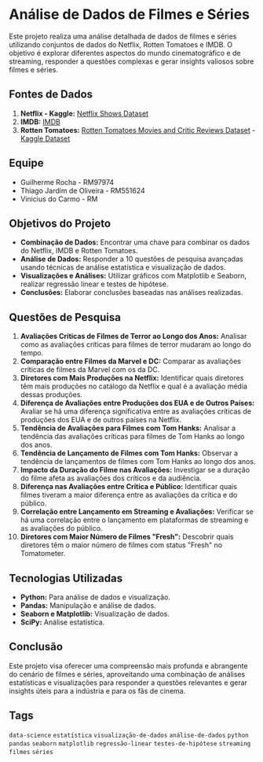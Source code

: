 # Análise de Dados de Filmes e Séries

Este projeto realiza uma análise detalhada de dados de filmes e séries utilizando conjuntos de dados do Netflix, Rotten Tomatoes e IMDB. O objetivo é explorar diferentes aspectos do mundo cinematográfico e de streaming, responder a questões complexas e gerar insights valiosos sobre filmes e séries.

## Fontes de Dados

1. **Netflix - Kaggle:** [Netflix Shows Dataset](https://www.kaggle.com/datasets/shivamb/netflix-shows)
2. **IMDB:** [IMDB](https://www.imdb.com/)
3. **Rotten Tomatoes:** [Rotten Tomatoes Movies and Critic Reviews Dataset](https://www.rottentomatoes.com) - [Kaggle Dataset](https://www.kaggle.com/datasets/stefanoleone992/rotten-tomatoes-movies-and-critic-reviews-dataset/data)

## Equipe

- Guilherme Rocha - RM97974
- Thiago Jardim de Oliveira - RM551624
- Vinicius do Carmo - RM

## Objetivos do Projeto

- **Combinação de Dados:** Encontrar uma chave para combinar os dados do Netflix, IMDB e Rotten Tomatoes.
- **Análise de Dados:** Responder a 10 questões de pesquisa avançadas usando técnicas de análise estatística e visualização de dados.
- **Visualizações e Análises:** Utilizar gráficos com Matplotlib e Seaborn, realizar regressão linear e testes de hipótese.
- **Conclusões:** Elaborar conclusões baseadas nas análises realizadas.

## Questões de Pesquisa

1. **Avaliações Críticas de Filmes de Terror ao Longo dos Anos:** Analisar como as avaliações críticas para filmes de terror mudaram ao longo do tempo.
2. **Comparação entre Filmes da Marvel e DC:** Comparar as avaliações críticas de filmes da Marvel com os da DC.
3. **Diretores com Mais Produções na Netflix:** Identificar quais diretores têm mais produções no catálogo da Netflix e qual é a avaliação média dessas produções.
4. **Diferença de Avaliações entre Produções dos EUA e de Outros Países:** Avaliar se há uma diferença significativa entre as avaliações críticas de produções dos EUA e de outros países na Netflix.
5. **Tendência de Avaliações para Filmes com Tom Hanks:** Analisar a tendência das avaliações críticas para filmes de Tom Hanks ao longo dos anos.
6. **Tendência de Lançamento de Filmes com Tom Hanks:** Observar a tendência de lançamentos de filmes com Tom Hanks ao longo dos anos.
7. **Impacto da Duração do Filme nas Avaliações:** Investigar se a duração do filme afeta as avaliações dos críticos e da audiência.
8. **Diferença nas Avaliações entre Crítica e Público:** Identificar quais filmes tiveram a maior diferença entre as avaliações da crítica e do público.
9. **Correlação entre Lançamento em Streaming e Avaliações:** Verificar se há uma correlação entre o lançamento em plataformas de streaming e as avaliações do público.
10. **Diretores com Maior Número de Filmes "Fresh":** Descobrir quais diretores têm o maior número de filmes com status "Fresh" no Tomatometer.

## Tecnologias Utilizadas

- **Python:** Para análise de dados e visualização.
- **Pandas:** Manipulação e análise de dados.
- **Seaborn e Matplotlib:** Visualização de dados.
- **SciPy:** Análise estatística.


## Conclusão

Este projeto visa oferecer uma compreensão mais profunda e abrangente do cenário de filmes e séries, aproveitando uma combinação de análises estatísticas e visualizações para responder a questões relevantes e gerar insights úteis para a indústria e para os fãs de cinema.

## Tags

`data-science` `estatística` `visualização-de-dados` `análise-de-dados` `python` `pandas` `seaborn` `matplotlib` `regressão-linear` `testes-de-hipótese` `streaming` `filmes` `séries`

